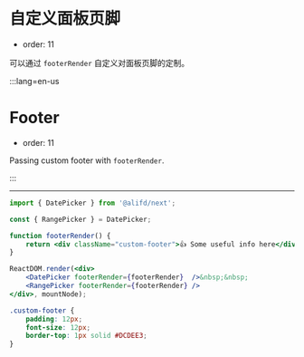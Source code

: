 # 自定义面板页脚

- order: 11

可以通过 `footerRender` 自定义对面板页脚的定制。

:::lang=en-us
# Footer

- order: 11

Passing custom footer with `footerRender`.

:::

---


````jsx
import { DatePicker } from '@alifd/next';

const { RangePicker } = DatePicker;

function footerRender() {
    return <div className="custom-footer">👍 Some useful info here</div>;
}

ReactDOM.render(<div>
    <DatePicker footerRender={footerRender}  />&nbsp;&nbsp;
    <RangePicker footerRender={footerRender} />
</div>, mountNode);
````

````css
.custom-footer {
    padding: 12px;
    font-size: 12px;
    border-top: 1px solid #DCDEE3;
}
````
